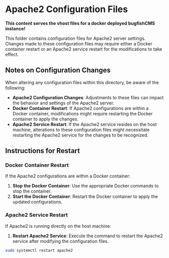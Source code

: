 
# Apache2 Configuration Files

**This content serves the vhost files for a docker deployed bugfishCMS instance!**


This folder contains configuration files for Apache2 server settings. Changes made to these configuration files may require either a Docker container restart or an Apache2 service restart for the modifications to take effect.

## Notes on Configuration Changes

When altering any configuration files within this directory, be aware of the following:

- **Apache2 Configuration Changes**: Adjustments to these files can impact the behavior and settings of the Apache2 server.
- **Docker Container Restart**: If Apache2 configurations are within a Docker container, modifications might require restarting the Docker container to apply the changes.
- **Apache2 Service Restart**: If the Apache2 service resides on the host machine, alterations to these configuration files might necessitate restarting the Apache2 service for the changes to be recognized.

## Instructions for Restart

### Docker Container Restart

If the Apache2 configurations are within a Docker container:

1. **Stop the Docker Container**: Use the appropriate Docker commands to stop the container.
2. **Start the Docker Container**: Restart the Docker container to apply the updated configurations.

### Apache2 Service Restart

If Apache2 is running directly on the host machine:

1. **Restart Apache2 Service**: Execute the command to restart the Apache2 service after modifying the configuration files.
```bash
sudo systemctl restart apache2
```
